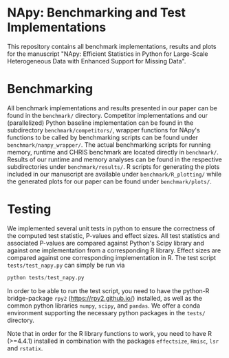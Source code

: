 # NApy: Benchmarking and Test Implementations

This repository contains all benchmark implementations, results and plots for the manuscript "NApy: Efficient Statistics in Python for Large-Scale
Heterogeneous Data with Enhanced Support for Missing Data".

# Benchmarking

All benchmark implementations and results presented in our paper can be found in the `benchmark/` directory. Competitor implementations and our (parallelized) Python baseline implementation can be found in the subdirectory `benchmark/competitors/`, wrapper functions for NApy's functions to be called by benchmarking scripts can be found under `benchmark/nanpy_wrapper/`. The actual benchmarking scripts for running memory, runtime and CHRIS benchmark are located directly in `benchmark/`. Results of our runtime and memory analyses can be found in the respective subdirectories under `benchmark/results/`. R scripts for generating the plots included in our manuscript are available under `benchmark/R_plotting/` while the generated plots for our paper can be found under `benchmark/plots/`.
    

# Testing

We implemented several unit tests in python to ensure the correctness of the computed test statistic, P-values and effect sizes. All test statistics and associated P-values are compared against Python's Scipy library and against one implementation from a corresponding R library. Effect sizes are compared against one corresponding implementation in R. The test script `tests/test_napy.py` can simply be run via

```python
python tests/test_napy.py
```

In order to be able to run the test script, you need to have the python-R bridge-package `rpy2` (https://rpy2.github.io/) installed, as well as the common python libraries `numpy`, `scipy`, and `pandas`. We offer a conda environment supporting the necessary python packages in the `tests/` directory.

Note that in order for the R library functions to work, you need to have R (>=4.4.1) installed in combination with the packages `effectsize`, `Hmisc`, `lsr` and `rstatix`.
